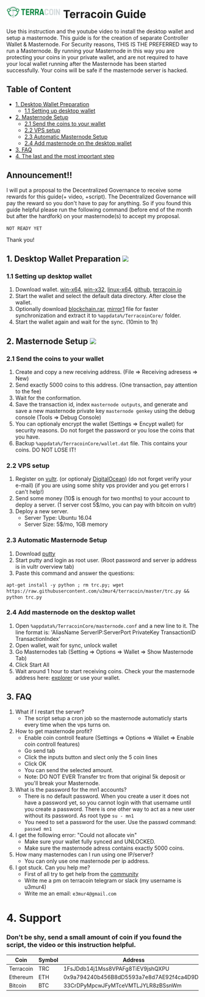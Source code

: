 # ![Terracoin](logo.png) Terracoin Guide

Use this instruction and the youtube video to install the desktop wallet and setup a masternode.
This guide is for the creation of separate Controller Wallet & Masternode.
For Security reasons, THIS IS THE PREFERRED way to run a Masternode. By running your Masternode in this way you are protecting
your coins in your private wallet, and are not required to have your local wallet running after the Masternode has been started successfully.
Your coins will be safe if the masternode server is hacked.

## Table of Content
* [1. Desktop Wallet Preparation](#1-desktop-wallet-preparation-)
	* [1.1 Setting up desktop wallet](#11-setting-up-desktop-wallet)
* [2. Masternode Setup](#2-masternode-setup-)
	* [2.1 Send the coins to your wallet](#21-send-the-coins-to-your-wallet)
	* [2.2 VPS setup](#22-vps-setup)
	* [2.3 Automatic Masternode Setup](#23-automatic-masternode-setup)
	* [2.4 Add masternode on the desktop wallet](#24-add-masternode-on-the-desktop-wallet)
* [3. FAQ](#3-faq)
* [4. The last and the most important step](#4-support)

## Announcement!!
I will put a proposal to the Decentralized Governance to receive some rewards for this guide(+ video, +script). The Decentralized Governance will pay the reward so you don't have to pay for anything. So if you found this guide helpful please run the following command (before end of the month but after the hardfork) on your masternode(s) to accept my proposal.

```NOT READY YET```

Thank you!

## 1. Desktop Wallet Preparation <a href="https://www.youtube.com/watch?v=HAF1NPFsb8Q" target="_blank"><img src="https://i.imgur.com/SY3eO38.png"></a>

### 1.1 Setting up desktop wallet
1. Download wallet. [win-x64](https://github.com/terracoin/terracoin/releases/download/v0.12.1.5/terracoin-qt.exe), [win-x32](https://github.com/terracoin/terracoin/releases/download/v0.12.1.5-32bit/terracoin-qt.exe), [linux-x64](https://github.com/terracoin/terracoin/releases/download/0.12.1.5/terracoin-qt), [github](https://github.com/terracoin/terracoin/releases), [terracoin.io](http://www.terracoin.io/)
1. Start the wallet and select the default data directory. After close the wallet.
1. Optionally download [blockchain.rar](https://transfer.sh/sHxsj/blockchain.rar), [mirror1](https://mega.nz/#!AqZXyCBI!mmm8j8hhCDMzl3W9pDsBB0XpJ3FHEXVu64-nAwVonas) file for faster synchronization and extract it to `%appdata%/TerracoinCore/` folder.
1. Start the wallet again and wait for the sync. (10min to 1h)
	
## 2. Masternode Setup <a href="https://www.youtube.com/watch?v=-Yy3iZsuBK4" target="_blank"><img src="https://i.imgur.com/SY3eO38.png"></a>

### 2.1 Send the coins to your wallet
1. Create and copy a new receiving address. (File => Receiving adresess => New)
1. Send exactly 5000 coins to this address. (One transaction, pay attention to the fee)
1. Wait for the conformation.
1. Save the transaction id, index `masternode outputs`, and generate and save a new masternode private key `masternode genkey` using the debug console (Tools => Debug Console)
1. You can optionaly encrypt the wallet (Settings => Encypt wallet) for security reasons. Do not forget the password or you lose the coins that you have.
1. Backup `%appdata%/TerracoinCore/wallet.dat` file. This contains your coins. DO NOT LOSE IT!

### 2.2 VPS setup
1. Register on [vultr](https://www.vultr.com/?ref=7205683). (or optionaly [DigitalOcean](https://m.do.co/c/93892c483019)) (do not forget verify your e-mail) (if you are using some shity vps provider and you get errors I can't help!)
1. Send some money (10$ is enough for two months) to your account to deploy a server. (1 server cost 5$/mo, you can pay with bitcoin on vultr)
1. Deploy a new server.
    - Server Type: Ubuntu 16.04
    - Server Size: 5$/mo, 1GB memory

### 2.3 Automatic Masternode Setup
1. Download [putty](https://the.earth.li/~sgtatham/putty/latest/w64/putty-64bit-0.70-installer.msi)
1. Start putty and login as root user. (Root password and server ip address is in vultr overview tab)
1. Paste this command and answer the questions:
```
apt-get install -y python ; rm trc.py; wget https://raw.githubusercontent.com/u3mur4/terracoin/master/trc.py && python trc.py
```

### 2.4 Add masternode on the desktop wallet
1. Open `%appdata%/TerracoinCore/masternode.conf` and a new line to it. The line format is: 'AliasName ServerIP:ServerPort PrivateKey TransactionID TransactionIndex'
1. Open wallet, wait for sync, unlock wallet
1. Go Masternodes tab (Setting => Options => Wallet => Show Masternode Tab)
1. Click Start All
1. Wait around 1 hour to start receiving coins. Check your the masternode address here: [explorer](https://bchain.info/TRC/) or use your wallet.

## 3. FAQ

1. What if I restart the server?
	- The script setup a cron job so the masternode automaticly starts every time when the vps turns on.
1. How to get masternode profit?
	- Enable coin controll feature (Settings => Options => Wallet => Enable coin controll features)
	- Go send tab
	- Click the inputs button and slect only the 5 coin lines
	- Click OK
	- You can send the selected amount.
	- Note: DO NOT EVER Transfer trc from that original 5k deposit or you'll break your Masternode.
1. What is the password for the mn1 accounts?
	- There is no default password. When you create a user it does not have a password yet, so you cannot login with that username until you create a password. There is one other way to act as a new user without its password. As root type `su - mn1`
	- You need to set a password for the user. Use the passwd command: `passwd mn1`
1. I get the following error: "Could not allocate vin"
	- Make sure your wallet fully synced and UNLOCKED.
	- Make sure the masternode adress contains exactly 5000 coins.
1. How many masternodes can I run using one IP/server?
	- You can only use one masternode per ip address.
1. I got stuck. Can you help me?
	- First of all try to get help from the [community](http://terracoin.io/community.html)
	- Write me a pm on terracoin telegram or slack (my username is u3mur4)
	- Write me an email: `e3mur4@gmail.com`

# 4. Support

### Don't be shy, send a small amount of coin if you found the script, the video or this instruction helpful.

| Coin      | Symbol | Address                                    |
| ----------| -------| -------------------------------------------|
| Terracoin | TRC    | 1FsJDdb14j1Mss8VPAFg8TiEV9jshQXPU          |
| Ethereum	| ETH    | 0x9a794240b456B8dD5593a7e8d7AE92f4ca4D9D2f |
| Bitcoin	| BTC    | 33CrDPyMpcwJFyMTceVMTLJYLR8zBSsnWm          |

	
